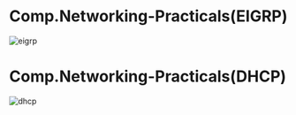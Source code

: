 # Comp.Networking-Practicals(EIGRP)
![eigrp](https://github.com/jatin-sharma2484/Comp.Networking-Practicals/assets/133746410/5ba48373-422b-453a-bfb6-39ef189d7117)

# Comp.Networking-Practicals(DHCP)
![dhcp](https://github.com/jatin-sharma2484/Comp.Networking-Practicals/assets/133746410/ff5e6d0e-06d2-4dc6-b02d-96bd94a5a901)
